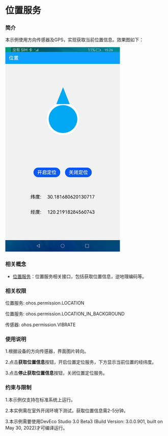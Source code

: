 # 位置服务

### 简介

本示例使用方向传感器及GPS，实现获取当前位置信息。效果图如下：

![](screenshots/device/index.png)

### 相关概念

- [位置服务](https://gitee.com/openharmony/docs/blob/master/zh-cn/application-dev/reference/apis/js-apis-geolocation.md)：位置服务相关接口，包括获取位置信息，逆地理编码等。

### 相关权限

位置服务: ohos.permission.LOCATION

位置服务: ohos.permission.LOCATION_IN_BACKGROUND

传感器: ohos.permission.VIBRATE

### 使用说明

1.根据设备的方向传感器，界面图片转向。

2.点击**获取位置信息**按钮，开启位置定位服务，下方显示当前位置的经纬度。

3.点击**停止获取位置信息**按钮，关闭位置定位服务。

### 约束与限制

1.本示例仅支持在标准系统上运行。

2.本实例需在室外开阔环境下测试，获取位置信息需2-5分钟。

3.本示例需要使用DevEco Studio 3.0 Beta3 (Build Version: 3.0.0.901, built on May 30, 2022)才可编译运行。